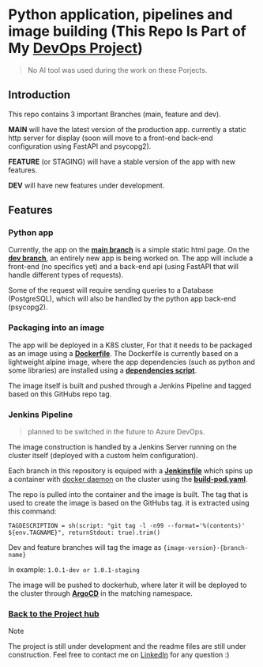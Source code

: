 # Python application, pipelines and image building (This Repo Is Part of My [DevOps Project](https://github.com/arieluchka/DevOps-Portfolio#k8s-development-and-production-space))


> No AI tool was used during the work on these Porjects.

<!-- ## Python application, pipelines and image building -->
## Introduction 
This repo contains 3 important Branches (main, feature and dev).

**MAIN** will have the latest version of the production app. currently a static http server for display (soon will move to a front-end back-end configuration using FastAPI and psycopg2).

**FEATURE** (or STAGING) will have a stable version of the app with new features.

**DEV** will have new features under development.


## Features
###  Python app 

Currently, the app on the [**main branch**](https://github.com/arieluchka/aks-cluster-project-app/tree/readme/application-files) is a simple static html page. On the [**dev branch**](https://github.com/arieluchka/aks-cluster-project-app/tree/dev/application-files), an entirely new app is being worked on. The app will include a front-end (no specifics yet) and a back-end api (using FastAPI that will handle different types of requests).

Some of the request will require sending queries to a Database (PostgreSQL), which will also be handled by the python app back-end (psycopg2).

### Packaging into an image

The app will be deployed in a K8S cluster, For that it needs to be packaged as an image using a [**Dockerfile**](https://github.com/arieluchka/aks-cluster-project-app/blob/dev/Dockerfile). The Dockerfile is currently based on a lightweight alpine image, where the app dependencies (such as python and some libraries) are installed using a [**dependencies script**](https://github.com/arieluchka/aks-cluster-project-app/blob/dev/dependencies.txt).

The image itself is built and pushed through a Jenkins Pipeline and tagged based on this GitHubs repo tag.


### Jenkins Pipeline 
> planned to be switched in the future to Azure DevOps.

The image construction is handled by a Jenkins Server running on the cluster itself (deployed with a custom helm configuration). 

Each branch in this repository is equiped with a [**Jenkinsfile**](https://github.com/arieluchka/aks-cluster-project-app/blob/dev/Jenkinsfile) which spins up a container with [docker daemon](https://hub.docker.com/_/docker) on the cluster using the [**build-pod.yaml**](https://github.com/arieluchka/aks-cluster-project-app/blob/dev/build-pod.yaml).

The repo is pulled into the container and the image is built. The tag that is used to create the image is based on the GitHubs tag. it is extracted using this command:

`TAGDESCRIPTION = sh(script: "git tag -l -n99 --format='%(contents)' ${env.TAGNAME}", returnStdout: true).trim()`

Dev and feature branches will tag the image as `{image-version}-{branch-name}`

In example: `1.0.1-dev or 1.0.1-staging`

The image will be pushed to dockerhub, where later it will be deployed to the cluster through [**ArgoCD**](https://github.com/arieluchka/aks-cluster-project-deployment/tree/main) in the matching namespace. 


### [Back to the Project hub](https://github.com/arieluchka/DevOps-Portfolio#k8s-development-and-production-space)


> [!NOTE]
> The project is still under development and the readme files are still under construction. Feel free to contact me on 
[LinkedIn](https://www.linkedin.com/in/ariel-agranovich-990629264 "my linkedin porfile :)")
 for any question :) 



